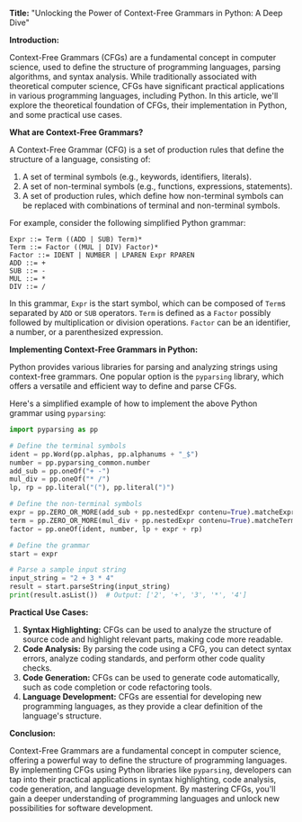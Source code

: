 **Title:** "Unlocking the Power of Context-Free Grammars in Python: A Deep Dive"

**Introduction:**

Context-Free Grammars (CFGs) are a fundamental concept in computer science, used to define the structure of programming languages, parsing algorithms, and syntax analysis. While traditionally associated with theoretical computer science, CFGs have significant practical applications in various programming languages, including Python. In this article, we'll explore the theoretical foundation of CFGs, their implementation in Python, and some practical use cases.

**What are Context-Free Grammars?**

A Context-Free Grammar (CFG) is a set of production rules that define the structure of a language, consisting of:

1. A set of terminal symbols (e.g., keywords, identifiers, literals).
2. A set of non-terminal symbols (e.g., functions, expressions, statements).
3. A set of production rules, which define how non-terminal symbols can be replaced with combinations of terminal and non-terminal symbols.

For example, consider the following simplified Python grammar:

```
Expr ::= Term ((ADD | SUB) Term)*
Term ::= Factor ((MUL | DIV) Factor)*
Factor ::= IDENT | NUMBER | LPAREN Expr RPAREN
ADD ::= +
SUB ::= -
MUL ::= *
DIV ::= /
```

In this grammar, `Expr` is the start symbol, which can be composed of `Term`s separated by `ADD` or `SUB` operators. `Term` is defined as a `Factor` possibly followed by multiplication or division operations. `Factor` can be an identifier, a number, or a parenthesized expression.

**Implementing Context-Free Grammars in Python:**

Python provides various libraries for parsing and analyzing strings using context-free grammars. One popular option is the `pyparsing` library, which offers a versatile and efficient way to define and parse CFGs.

Here's a simplified example of how to implement the above Python grammar using `pyparsing`:
```python
import pyparsing as pp

# Define the terminal symbols
ident = pp.Word(pp.alphas, pp.alphanums + "_$")
number = pp.pyparsing_common.number
add_sub = pp.oneOf("+ -")
mul_div = pp.oneOf("* /")
lp, rp = pp.literal("("), pp.literal(")")

# Define the non-terminal symbols
expr = pp.ZERO_OR_MORE(add_sub + pp.nestedExpr contenu=True).matcheExpr
term = pp.ZERO_OR_MORE(mul_div + pp.nestedExpr contenu=True).matcheTerm
factor = pp.oneOf(ident, number, lp + expr + rp)

# Define the grammar
start = expr

# Parse a sample input string
input_string = "2 + 3 * 4"
result = start.parseString(input_string)
print(result.asList())  # Output: ['2', '+', '3', '*', '4']
```

**Practical Use Cases:**

1. **Syntax Highlighting:** CFGs can be used to analyze the structure of source code and highlight relevant parts, making code more readable.
2. **Code Analysis:** By parsing the code using a CFG, you can detect syntax errors, analyze coding standards, and perform other code quality checks.
3. **Code Generation:** CFGs can be used to generate code automatically, such as code completion or code refactoring tools.
4. **Language Development:** CFGs are essential for developing new programming languages, as they provide a clear definition of the language's structure.

**Conclusion:**

Context-Free Grammars are a fundamental concept in computer science, offering a powerful way to define the structure of programming languages. By implementing CFGs using Python libraries like `pyparsing`, developers can tap into their practical applications in syntax highlighting, code analysis, code generation, and language development. By mastering CFGs, you'll gain a deeper understanding of programming languages and unlock new possibilities for software development.